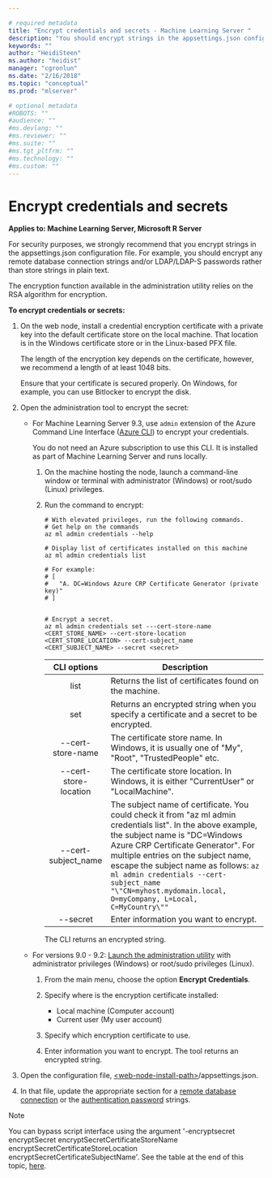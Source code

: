 ```yaml
---

# required metadata
title: "Encrypt credentials and secrets - Machine Learning Server "
description: "You should encrypt strings in the appsettings.json configuration file."
keywords: ""
author: "HeidiSteen"
ms.author: "heidist"
manager: "cgronlun"
ms.date: "2/16/2018"
ms.topic: "conceptual"
ms.prod: "mlserver"

# optional metadata
#ROBOTS: ""
#audience: ""
#ms.devlang: ""
#ms.reviewer: ""
#ms.suite: ""
#ms.tgt_pltfrm: ""
#ms.technology: ""
#ms.custom: ""
---
```


# Encrypt credentials and secrets

**Applies to:  Machine Learning Server, Microsoft R Server**

For security purposes, we strongly recommend that you encrypt strings in the appsettings.json configuration file. For example, you should encrypt any remote database connection strings and/or LDAP/LDAP-S passwords rather than store strings in plain text. 

The encryption function available in the administration utility relies on the RSA algorithm for encryption. 

       
**To encrypt credentials or secrets:**

1. On the web node, install a credential encryption certificate with a private key into the default certificate store on the local machine. That location is in the Windows certificate store or in the Linux-based PFX file. 

   The length of the encryption key depends on the certificate, however, we recommend a length of at least 1048 bits.

   Ensure that your certificate is secured properly. On Windows, for example, you can use Bitlocker to encrypt the disk.  

1. Open the administration tool to encrypt the secret:
   + For Machine Learning Server 9.3, use `admin` extension of the Azure Command Line Interface ([Azure CLI](https://docs.microsoft.com/en-us/cli/azure/install-azure-cli?view=azure-cli-latest)) to encrypt your credentials.

     You do not need an Azure subscription to use this CLI. It is installed as part of Machine Learning Server and runs locally.

     1. On the machine hosting the node, launch a command-line window or terminal  with administrator (Windows) or root/sudo (Linux) privileges.

     1. Run the command to encrypt:
        ```azurecli
        # With elevated privileges, run the following commands.
        # Get help on the commands
        az ml admin credentials --help

        # Display list of certificates installed on this machine
        az ml admin credentials list
        
        # For example:
        # [
        #   "A. DC=Windows Azure CRP Certificate Generator (private key)"
        # ]
        
        
        # Encrypt a secret.
        az ml admin credentials set ---cert-store-name <CERT_STORE_NAME> --cert-store-location <CERT_STORE_LOCATION> --cert-subject_name <CERT_SUBJECT_NAME> --secret <secret>
        ```
        |CLI&nbsp;options|Description|
        |:----------:|----------------|
        |list|Returns the list of certificates found on the machine.|
        |set|Returns an encrypted string when you specify a certificate and a secret to be encrypted.|
        |--cert-store-name| The certificate store name. In Windows, it is usually one of "My", "Root", "TrustedPeople" etc.|
        |--cert-store-location | The certificate store location. In Windows, it is either "CurrentUser" or "LocalMachine".|
        |--cert-subject_name | The subject name of certificate. You could check it from "az ml admin credentials list". In the above example, the subject name is "DC=Windows Azure CRP Certificate Generator". For multiple entries on the subject name, escape the subject name as follows: `az ml admin credentials --cert-subject_name "\"CN=myhost.mydomain.local, O=myCompany, L=Local, C=MyCountry\""`|
        |--secret|Enter information you want to encrypt. |

        The CLI returns an encrypted string.

   + For versions 9.0 - 9.2: [Launch the administration utility](configure-admin-cli-launch.md) with administrator privileges (Windows) or root/sudo privileges (Linux).

      1. From the main menu, choose the option **Encrypt Credentials**.

      1. Specify where is the encryption certificate installed: 
         + Local machine (Computer account)
         + Current user (My user account)

      1. Specify which encryption certificate to use.

      1. Enter information you want to encrypt.  The tool returns an encrypted string.

1. Open the configuration file, [\<web-node-install-path>](../operationalize/configure-find-admin-configuration-file.md)/appsettings.json.  

1. In that file, update the appropriate section for a [remote database connection](configure-remote-database-to-operationalize.md) or the [authentication password](configure-authentication.md#encrypt) strings. 

>[!NOTE]
>You can bypass script interface using the argument '-encryptsecret encryptSecret encryptSecretCertificateStoreName encryptSecretCertificateStoreLocation encryptSecretCertificateSubjectName'. See the table at the end of this topic, [here](configure-admin-cli-launch.md#switch).
